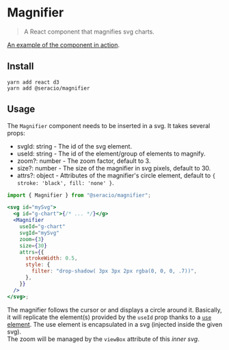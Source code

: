 # Magnifier

> A React component that magnifies svg charts.

[An example of the component in action](https://seracio.github.io/magnifier/).

## Install

```
yarn add react d3
yarn add @seracio/magnifier
```

## Usage

The `Magnifier` component needs to be inserted in a svg.
It takes several props:

- svgId: string - The id of the svg element.
- useId: string - The id of the element/group of elements to magnify.
- zoom?: number - The zoom factor, default to 3.
- size?: number - The size of the magnifier in svg pixels, default to 30.
- attrs?: object - Attributes of the magnifier's circle element, default to `{ stroke: 'black', fill: 'none' }`.

```jsx
import { Magnifier } from "@seracio/magnifier";

<svg id="mySvg">
  <g id="g-chart">{/* ... */}</g>
  <Magnifier
    useId="g-chart"
    svgId="mySvg"
    zoom={3}
    size={30}
    attrs={{
      strokeWidth: 0.5,
      style: {
        filter: "drop-shadow( 3px 3px 2px rgba(0, 0, 0, .7))",
      },
    }}
  />
</svg>;
```

The magnifier follows the cursor or and displays a circle around it. Basically, it will replicate the element(s) provided by the `useId` prop thanks to a [`use` element](https://developer.mozilla.org/fr/docs/Web/SVG/Element/use). The use element is encapsulated in a svg (injected inside the given svg).  
The zoom will be managed by the `viewBox` attribute of this _inner svg_.
